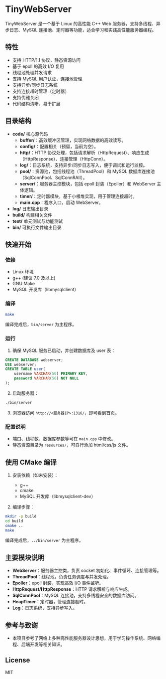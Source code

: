# TinyWebServer

TinyWebServer 是一个基于 Linux 的高性能 C++ Web 服务器，支持多线程、异步日志、MySQL 连接池、定时器等功能，适合学习和实践高性能服务器编程。

## 特性
- 支持 HTTP/1.1 协议，静态资源访问
- 基于 epoll 的高效 I/O 复用
- 线程池处理并发请求
- 支持 MySQL 用户认证，连接池管理
- 支持异步/同步日志系统
- 支持连接超时管理（定时器）
- 支持优雅关闭
- 代码结构清晰，易于扩展

## 目录结构

- **code/**  核心源代码
    - **buffer/**：高效缓冲区管理，实现网络数据的高效读写。
    - **config/**：配置相关（预留，当前为空）。
    - **http/**：HTTP 协议处理，包括请求解析（HttpRequest）、响应生成（HttpResponse）、连接管理（HttpConn）。
    - **log/**：日志系统，支持异步/同步日志写入，便于调试和运行监控。
    - **pool/**：资源池，包括线程池（ThreadPool）和 MySQL 数据库连接池（SqlConnPool、SqlConnRAII）。
    - **server/**：服务器主控模块，包括 epoll 封装（Epoller）和 WebServer 主体逻辑。
    - **timer/**：定时器模块，基于小根堆实现，用于管理连接超时。
    - **main.cpp**：程序入口，启动 WebServer。
- **log/**        日志输出目录
- **build/**      构建相关文件
- **test/**       单元测试与功能测试
- **bin/**        可执行文件输出目录

## 快速开始

### 依赖
- Linux 环境
- g++ (建议 7.0 及以上)
- GNU Make
- MySQL 开发库（libmysqlclient）

### 编译
```bash
make
```
编译完成后，`bin/server` 为主程序。

### 运行
1. 确保 MySQL 服务已启动，并创建数据库及 user 表：
```sql
CREATE DATABASE webserver;
USE webserver;
CREATE TABLE user(
    username VARCHAR(50) PRIMARY KEY,
    password VARCHAR(50) NOT NULL
);
```
2. 启动服务器：
```bash
./bin/server
```
3. 浏览器访问 `http://<服务器IP>:1316/`，即可看到首页。

### 配置说明
- 端口、线程数、数据库参数等可在 `main.cpp` 中修改。
- 静态资源目录为 `resources/`，可自行添加 html/css/js 文件。

## 使用 CMake 编译

1. 安装依赖（如未安装）：
   - g++
   - cmake
   - MySQL 开发库（libmysqlclient-dev）

2. 编译步骤：
```bash
mkdir -p build
cd build
cmake ..
make
```
编译完成后，`../bin/server` 为主程序。

## 主要模块说明
- **WebServer**：服务器主控类，负责 socket 初始化、事件循环、连接管理等。
- **ThreadPool**：线程池，负责任务调度与并发处理。
- **Epoller**：epoll 封装，实现高效 I/O 事件监听。
- **HttpRequest/HttpResponse**：HTTP 请求解析与响应生成。
- **SqlConnPool**：MySQL 连接池，支持多线程安全的数据库访问。
- **HeapTimer**：定时器，管理连接超时。
- **Log**：日志系统，支持异步写入。

## 参考与致谢
- 本项目参考了网络上多种高性能服务器设计思想，用于学习操作系统、网络编程、后端开发等相关知识。

## License
MIT

